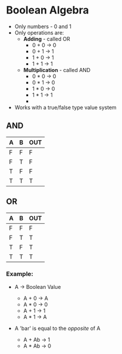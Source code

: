 # Boolean Algebra
* Only numbers - 0 and 1
* Only operations are:
	- **Adding** - called OR
		+ 0 + 0 -> 0
		+ 0 + 1 -> 1
		+ 1 + 0 -> 1
		+ 1 + 1 -> 1
	- **Multiplication** - called AND
		+ 0 * 0 -> 0
		+ 0 * 1 -> 0
		+ 1 * 0 -> 0
		+ 1 * 1 -> 1
		+ 
* Works with a true/false type value system

## AND
| A | B | OUT |
|---|---|-----|
| F | F | F   |
| F | T | F   |
| T | F | F   |
| T | T | T   |

## OR
| A | B | OUT |
|---|---|-----|
| F | F | F   |
| F | T | T   |
| T | F | T   |
| T | T | T   |

### Example:
* A -> Boolean Value
	- A + 0 -> A
	- A * 0 -> 0
	- A + 1 -> 1
	- A * 1 -> A

* A 'bar' is equal to the _opposite_ of A
	- A + Ab -> 1
	- A * Ab -> 0





